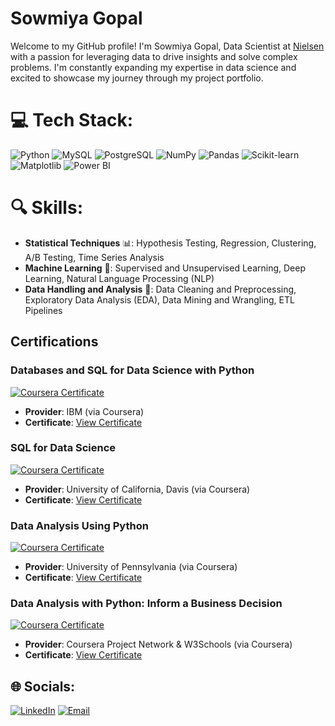 # Sowmiya Gopal
Welcome to my GitHub profile! I'm Sowmiya Gopal, Data Scientist at [Nielsen](https://www.nielsen.com/) with a passion for leveraging data to drive insights and solve complex problems. I'm constantly expanding my expertise in data science and excited to showcase my journey through my project portfolio.

# 💻 Tech Stack:
![Python](https://img.shields.io/badge/python-3670A0?style=for-the-badge&logo=python&logoColor=ffdd54) 
![MySQL](https://img.shields.io/badge/mysql-4479A1.svg?style=for-the-badge&logo=mysql&logoColor=white) 
![PostgreSQL](https://img.shields.io/badge/postgres-%23316192.svg?style=for-the-badge&logo=postgresql&logoColor=white) 
![NumPy](https://img.shields.io/badge/numpy-%23013243.svg?style=for-the-badge&logo=numpy&logoColor=white) 
![Pandas](https://img.shields.io/badge/pandas-%23150458.svg?style=for-the-badge&logo=pandas&logoColor=white) 
![Scikit-learn](https://img.shields.io/badge/scikit--learn-%23F7931E.svg?style=for-the-badge&logo=scikit-learn&logoColor=white) 
![Matplotlib](https://img.shields.io/badge/Matplotlib-%23ffffff.svg?style=for-the-badge&logo=Matplotlib&logoColor=black) 
![Power BI](https://img.shields.io/badge/power_bi-F2C811?style=for-the-badge&logo=powerbi&logoColor=black)

# 🔍 Skills:
- **Statistical Techniques** 📊: Hypothesis Testing, Regression, Clustering, A/B Testing, Time Series Analysis  
- **Machine Learning** 🤖: Supervised and Unsupervised Learning, Deep Learning, Natural Language Processing (NLP)  
- **Data Handling and Analysis** 🧹: Data Cleaning and Preprocessing, Exploratory Data Analysis (EDA), Data Mining and Wrangling, ETL Pipelines

## Certifications

### Databases and SQL for Data Science with Python
[![Coursera Certificate](https://img.shields.io/badge/Coursera-Databases%20and%20SQL-blue)](https://coursera.org/share/ec7a967feb653232b4b24107eabc2023)
- **Provider**: IBM (via Coursera)
- **Certificate**: [View Certificate](https://coursera.org/share/ec7a967feb653232b4b24107eabc2023)

### SQL for Data Science
[![Coursera Certificate](https://img.shields.io/badge/Coursera-SQL%20for%20Data%20Science-blue)](https://coursera.org/share/a1ac59f644de259a9e52c8578c86937b)
- **Provider**: University of California, Davis (via Coursera)
- **Certificate**: [View Certificate](https://coursera.org/share/a1ac59f644de259a9e52c8578c86937b)

### Data Analysis Using Python
[![Coursera Certificate](https://img.shields.io/badge/Coursera-Data%20Analysis%20Using%20Python-blue)](https://coursera.org/share/d67214568e7cd3c80b5362193cc2cba7)
- **Provider**: University of Pennsylvania (via Coursera)
- **Certificate**: [View Certificate](https://coursera.org/share/d67214568e7cd3c80b5362193cc2cba7)

### Data Analysis with Python: Inform a Business Decision
[![Coursera Certificate](https://img.shields.io/badge/Coursera-Data%20Analysis%20with%20Python-blue)](https://coursera.org/share/f9cf5c02c3b3d1541988c8f4b5902d46)
- **Provider**: Coursera Project Network & W3Schools (via Coursera)
- **Certificate**: [View Certificate](https://coursera.org/share/f9cf5c02c3b3d1541988c8f4b5902d46)


## 🌐 Socials:
[![LinkedIn](https://img.shields.io/badge/LinkedIn-%230077B5.svg?logo=linkedin&logoColor=white)](https://www.linkedin.com/in/sowmiya-gopal38) [![Email](https://img.shields.io/badge/Email-D14836?logo=gmail&logoColor=white)](mailto:sowmiyagopalvg@gmail.com) 


